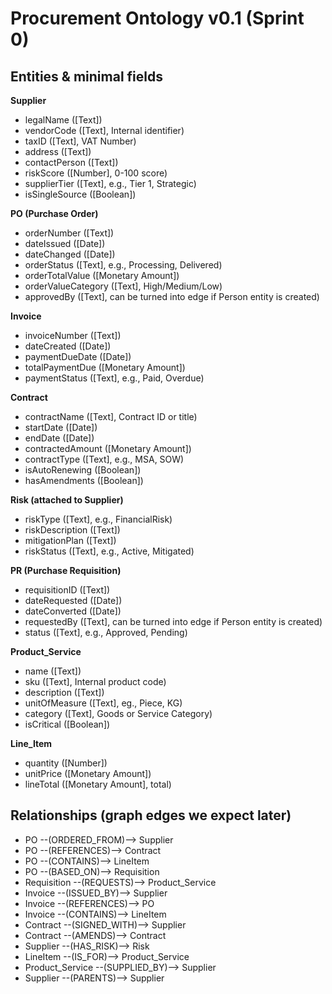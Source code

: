 # Procurement Ontology v0.1 (Sprint 0)

## Entities & minimal fields
**Supplier**

- legalName ([Text])
- vendorCode ([Text], Internal identifier)
- taxID ([Text], VAT Number)
- address ([Text])
- contactPerson ([Text])
- riskScore ([Number], 0-100 score)
- supplierTier ([Text], e.g., Tier 1, Strategic)
- isSingleSource ([Boolean])

**PO (Purchase Order)**

- orderNumber ([Text])
- dateIssued ([Date])
- dateChanged ([Date])
- orderStatus ([Text], e.g., Processing, Delivered)
- orderTotalValue ([Monetary Amount])
- orderValueCategory ([Text], High/Medium/Low)
- approvedBy ([Text], can be turned into edge if Person entity is created)

**Invoice**

- invoiceNumber ([Text])
- dateCreated ([Date])
- paymentDueDate ([Date])
- totalPaymentDue ([Monetary Amount])
- paymentStatus ([Text], e.g., Paid, Overdue)

**Contract**

- contractName ([Text], Contract ID or title)
- startDate ([Date])
- endDate ([Date])
- contractedAmount ([Monetary Amount])
- contractType ([Text], e.g., MSA, SOW)
- isAutoRenewing ([Boolean])
- hasAmendments ([Boolean])

**Risk (attached to Supplier)**

- riskType ([Text], e.g., FinancialRisk)
- riskDescription ([Text])
- mitigationPlan ([Text])
- riskStatus ([Text], e.g., Active, Mitigated)

**PR (Purchase Requisition)**

- requisitionID ([Text])
- dateRequested ([Date])
- dateConverted ([Date])
- requestedBy ([Text], can be turned into edge if Person entity is created)
- status ([Text], e.g., Approved, Pending)

**Product_Service**

- name ([Text])
- sku ([Text], Internal product code)
- description ([Text])
- unitOfMeasure ([Text], eg., Piece, KG)
- category ([Text], Goods or Service Category)
- isCritical ([Boolean])

**Line_Item**

- quantity ([Number])
- unitPrice ([Monetary Amount])
- lineTotal ([Monetary Amount], total)

## Relationships (graph edges we expect later)

- PO --(ORDERED_FROM)--> Supplier
- PO --(REFERENCES)--> Contract
- PO --(CONTAINS)--> LineItem
- PO --(BASED_ON)--> Requisition
- Requisition --(REQUESTS)--> Product_Service
- Invoice --(ISSUED_BY)--> Supplier
- Invoice --(REFERENCES)--> PO
- Invoice --(CONTAINS)--> LineItem
- Contract --(SIGNED_WITH)--> Supplier
- Contract --(AMENDS)--> Contract
- Supplier --(HAS_RISK)--> Risk
- LineItem --(IS_FOR)--> Product_Service
- Product_Service --(SUPPLIED_BY)--> Supplier
- Supplier --(PARENTS)--> Supplier